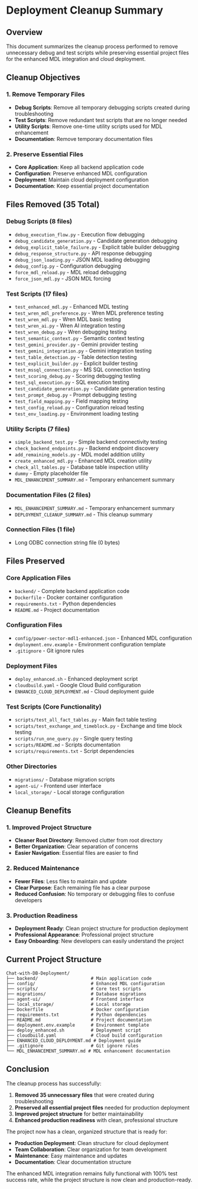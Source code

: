 # Deployment Cleanup Summary

## Overview
This document summarizes the cleanup process performed to remove unnecessary debug and test scripts while preserving essential project files for the enhanced MDL integration and cloud deployment.

## Cleanup Objectives

### 1. Remove Temporary Files
- **Debug Scripts**: Remove all temporary debugging scripts created during troubleshooting
- **Test Scripts**: Remove redundant test scripts that are no longer needed
- **Utility Scripts**: Remove one-time utility scripts used for MDL enhancement
- **Documentation**: Remove temporary documentation files

### 2. Preserve Essential Files
- **Core Application**: Keep all backend application code
- **Configuration**: Preserve enhanced MDL configuration
- **Deployment**: Maintain cloud deployment configuration
- **Documentation**: Keep essential project documentation

## Files Removed (35 Total)

### Debug Scripts (8 files)
- `debug_execution_flow.py` - Execution flow debugging
- `debug_candidate_generation.py` - Candidate generation debugging
- `debug_explicit_table_failure.py` - Explicit table builder debugging
- `debug_response_structure.py` - API response debugging
- `debug_json_loading.py` - JSON MDL loading debugging
- `debug_config.py` - Configuration debugging
- `force_mdl_reload.py` - MDL reload debugging
- `force_json_mdl.py` - JSON MDL forcing

### Test Scripts (17 files)
- `test_enhanced_mdl.py` - Enhanced MDL testing
- `test_wren_mdl_preference.py` - Wren MDL preference testing
- `test_wren_mdl.py` - Wren MDL basic testing
- `test_wren_ai.py` - Wren AI integration testing
- `test_wren_debug.py` - Wren debugging testing
- `test_semantic_context.py` - Semantic context testing
- `test_gemini_provider.py` - Gemini provider testing
- `test_gemini_integration.py` - Gemini integration testing
- `test_table_detection.py` - Table detection testing
- `test_explicit_builder.py` - Explicit builder testing
- `test_mssql_connection.py` - MS SQL connection testing
- `test_scoring_debug.py` - Scoring debugging testing
- `test_sql_execution.py` - SQL execution testing
- `test_candidate_generation.py` - Candidate generation testing
- `test_prompt_debug.py` - Prompt debugging testing
- `test_field_mapping.py` - Field mapping testing
- `test_config_reload.py` - Configuration reload testing
- `test_env_loading.py` - Environment loading testing

### Utility Scripts (7 files)
- `simple_backend_test.py` - Simple backend connectivity testing
- `check_backend_endpoints.py` - Backend endpoint discovery
- `add_remaining_models.py` - MDL model addition utility
- `create_enhanced_mdl.py` - Enhanced MDL creation utility
- `check_all_tables.py` - Database table inspection utility
- `dummy` - Empty placeholder file
- `MDL_ENHANCEMENT_SUMMARY.md` - Temporary enhancement summary

### Documentation Files (2 files)
- `MDL_ENHANCEMENT_SUMMARY.md` - Temporary enhancement summary
- `DEPLOYMENT_CLEANUP_SUMMARY.md` - This cleanup summary

### Connection Files (1 file)
- Long ODBC connection string file (0 bytes)

## Files Preserved

### Core Application Files
- `backend/` - Complete backend application code
- `Dockerfile` - Docker container configuration
- `requirements.txt` - Python dependencies
- `README.md` - Project documentation

### Configuration Files
- `config/power-sector-mdl1-enhanced.json` - Enhanced MDL configuration
- `deployment.env.example` - Environment configuration template
- `.gitignore` - Git ignore rules

### Deployment Files
- `deploy_enhanced.sh` - Enhanced deployment script
- `cloudbuild.yaml` - Google Cloud Build configuration
- `ENHANCED_CLOUD_DEPLOYMENT.md` - Cloud deployment guide

### Test Scripts (Core Functionality)
- `scripts/test_all_fact_tables.py` - Main fact table testing
- `scripts/test_exchange_and_timeblock.py` - Exchange and time block testing
- `scripts/run_one_query.py` - Single query testing
- `scripts/README.md` - Scripts documentation
- `scripts/requirements.txt` - Script dependencies

### Other Directories
- `migrations/` - Database migration scripts
- `agent-ui/` - Frontend user interface
- `local_storage/` - Local storage configuration

## Cleanup Benefits

### 1. Improved Project Structure
- **Cleaner Root Directory**: Removed clutter from root directory
- **Better Organization**: Clear separation of concerns
- **Easier Navigation**: Essential files are easier to find

### 2. Reduced Maintenance
- **Fewer Files**: Less files to maintain and update
- **Clear Purpose**: Each remaining file has a clear purpose
- **Reduced Confusion**: No temporary or debugging files to confuse developers

### 3. Production Readiness
- **Deployment Ready**: Clean project structure for production deployment
- **Professional Appearance**: Professional project structure
- **Easy Onboarding**: New developers can easily understand the project

## Current Project Structure

```
Chat-with-DB-Deployment/
├── backend/                    # Main application code
├── config/                     # Enhanced MDL configuration
├── scripts/                    # Core test scripts
├── migrations/                 # Database migrations
├── agent-ui/                   # Frontend interface
├── local_storage/              # Local storage
├── Dockerfile                  # Docker configuration
├── requirements.txt            # Python dependencies
├── README.md                   # Project documentation
├── deployment.env.example      # Environment template
├── deploy_enhanced.sh          # Deployment script
├── cloudbuild.yaml             # Cloud build configuration
├── ENHANCED_CLOUD_DEPLOYMENT.md # Deployment guide
├── .gitignore                  # Git ignore rules
└── MDL_ENHANCEMENT_SUMMARY.md # MDL enhancement documentation
```

## Conclusion

The cleanup process has successfully:
1. **Removed 35 unnecessary files** that were created during troubleshooting
2. **Preserved all essential project files** needed for production deployment
3. **Improved project structure** for better maintainability
4. **Enhanced production readiness** with clean, professional structure

The project now has a clean, organized structure that is ready for:
- **Production Deployment**: Clean structure for cloud deployment
- **Team Collaboration**: Clear organization for team development
- **Maintenance**: Easy maintenance and updates
- **Documentation**: Clear documentation structure

The enhanced MDL integration remains fully functional with 100% test success rate, while the project structure is now clean and production-ready.
